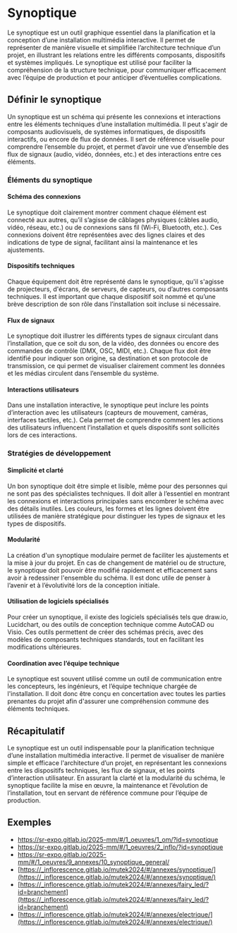 # Synoptique

Le synoptique est un outil graphique essentiel dans la planification et la conception d’une installation multimédia interactive. Il permet de représenter de manière visuelle et simplifiée l’architecture technique d’un projet, en illustrant les relations entre les différents composants, dispositifs et systèmes impliqués. Le synoptique est utilisé pour faciliter la compréhension de la structure technique, pour communiquer efficacement avec l’équipe de production et pour anticiper d’éventuelles complications.

## Définir le synoptique

Un synoptique est un schéma qui présente les connexions et interactions entre les éléments techniques d’une installation multimédia. Il peut s'agir de composants audiovisuels, de systèmes informatiques, de dispositifs interactifs, ou encore de flux de données. Il sert de référence visuelle pour comprendre l’ensemble du projet, et permet d’avoir une vue d’ensemble des flux de signaux (audio, vidéo, données, etc.) et des interactions entre ces éléments.

### Éléments du synoptique

#### Schéma des connexions

Le synoptique doit clairement montrer comment chaque élément est connecté aux autres, qu’il s’agisse de câblages physiques (câbles audio, vidéo, réseau, etc.) ou de connexions sans fil (Wi-Fi, Bluetooth, etc.). Ces connexions doivent être représentées avec des lignes claires et des indications de type de signal, facilitant ainsi la maintenance et les ajustements.

#### Dispositifs techniques

Chaque équipement doit être représenté dans le synoptique, qu'il s'agisse de projecteurs, d'écrans, de serveurs, de capteurs, ou d’autres composants techniques. Il est important que chaque dispositif soit nommé et qu’une brève description de son rôle dans l’installation soit incluse si nécessaire.

#### Flux de signaux

Le synoptique doit illustrer les différents types de signaux circulant dans l’installation, que ce soit du son, de la vidéo, des données ou encore des commandes de contrôle (DMX, OSC, MIDI, etc.). Chaque flux doit être identifié pour indiquer son origine, sa destination et son protocole de transmission, ce qui permet de visualiser clairement comment les données et les médias circulent dans l’ensemble du système.

#### Interactions utilisateurs

Dans une installation interactive, le synoptique peut inclure les points d’interaction avec les utilisateurs (capteurs de mouvement, caméras, interfaces tactiles, etc.). Cela permet de comprendre comment les actions des utilisateurs influencent l’installation et quels dispositifs sont sollicités lors de ces interactions.

### Stratégies de développement

#### Simplicité et clarté

Un bon synoptique doit être simple et lisible, même pour des personnes qui ne sont pas des spécialistes techniques. Il doit aller à l’essentiel en montrant les connexions et interactions principales sans encombrer le schéma avec des détails inutiles. Les couleurs, les formes et les lignes doivent être utilisées de manière stratégique pour distinguer les types de signaux et les types de dispositifs.

#### Modularité

La création d'un synoptique modulaire permet de faciliter les ajustements et la mise à jour du projet. En cas de changement de matériel ou de structure, le synoptique doit pouvoir être modifié rapidement et efficacement sans avoir à redessiner l'ensemble du schéma. Il est donc utile de penser à l’avenir et à l’évolutivité lors de la conception initiale.

#### Utilisation de logiciels spécialisés

Pour créer un synoptique, il existe des logiciels spécialisés tels que draw.io, Lucidchart, ou des outils de conception technique comme AutoCAD ou Visio. Ces outils permettent de créer des schémas précis, avec des modèles de composants techniques standards, tout en facilitant les modifications ultérieures.

#### Coordination avec l’équipe technique

Le synoptique est souvent utilisé comme un outil de communication entre les concepteurs, les ingénieurs, et l’équipe technique chargée de l'installation. Il doit donc être conçu en concertation avec toutes les parties prenantes du projet afin d'assurer une compréhension commune des éléments techniques.

## Récapitulatif

Le synoptique est un outil indispensable pour la planification technique d’une installation multimédia interactive. Il permet de visualiser de manière simple et efficace l'architecture d’un projet, en représentant les connexions entre les dispositifs techniques, les flux de signaux, et les points d’interaction utilisateur. En assurant la clarté et la modularité du schéma, le synoptique facilite la mise en œuvre, la maintenance et l’évolution de l’installation, tout en servant de référence commune pour l’équipe de production.

## Exemples

* https://sr-expo.gitlab.io/2025-mm/#/1_oeuvres/1_om/?id=synoptique
* https://sr-expo.gitlab.io/2025-mm/#/1_oeuvres/2_inflo/?id=synoptique
* https://sr-expo.gitlab.io/2025-mm/#/1_oeuvres/9_annexes/10_synoptique_general/
* [https://_inflorescence.gitlab.io/mutek2024/#/annexes/synoptique/](https://_inflorescence.gitlab.io/mutek2024/#/annexes/synoptique/)
* [https://_inflorescence.gitlab.io/mutek2024/#/annexes/fairy_led/?id=branchement](https://_inflorescence.gitlab.io/mutek2024/#/annexes/fairy_led/?id=branchement)
* [https://_inflorescence.gitlab.io/mutek2024/#/annexes/electrique/](https://_inflorescence.gitlab.io/mutek2024/#/annexes/electrique/)